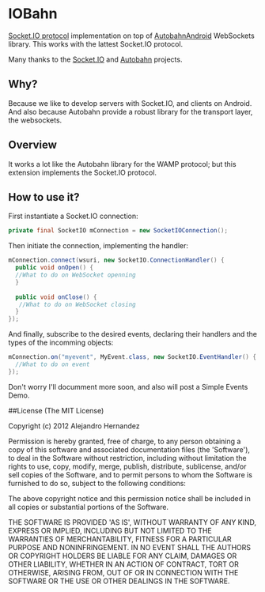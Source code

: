 IOBahn
======

[Socket.IO protocol](https://github.com/LearnBoost/socket.io-spec) implementation on top of [AutobahnAndroid](https://github.com/tavendo/AutobahnAndroid) WebSockets library.
This works with the lattest Socket.IO protocol.

Many thanks to the [Socket.IO](http://socket.io/) and [Autobahn](http://autobahn.ws/) projects.

## Why?

Because we like to develop servers with Socket.IO, and clients on Android.
And also because Autobahn provide a robust library for the transport layer, the websockets.

## Overview

It works a lot like the Autobahn library for the WAMP protocol; but this extension implements the Socket.IO protocol.

## How to use it? 

First instantiate a Socket.IO connection:
```java
private final SocketIO mConnection = new SocketIOConnection();
```

Then initiate the connection, implementing the handler:
```java
mConnection.connect(wsuri, new SocketIO.ConnectionHandler() {
  public void onOpen() {
  //What to do on WebSocket openning
  }
  
  public void onClose() {
   //What to do on WebSocket closing
  }
});
```

And finally, subscribe to the desired events, declaring their handlers and the types of the incomming objects:
```java
mConnection.on("myevent", MyEvent.class, new SocketIO.EventHandler() {
  //What to do on event
});
```

Don't worry I'll documment more soon, and also will post a Simple Events Demo.

##License
(The MIT License)

Copyright (c) 2012 Alejandro Hernandez

Permission is hereby granted, free of charge, to any person obtaining a copy of
this software and associated documentation files (the 'Software'), to deal in
the Software without restriction, including without limitation the rights to use,
copy, modify, merge, publish, distribute, sublicense, and/or sell copies of the
Software, and to permit persons to whom the Software is furnished to do so,
subject to the following conditions:

The above copyright notice and this permission notice shall be included in all
copies or substantial portions of the Software.

THE SOFTWARE IS PROVIDED 'AS IS', WITHOUT WARRANTY OF ANY KIND, EXPRESS OR
IMPLIED, INCLUDING BUT NOT LIMITED TO THE WARRANTIES OF MERCHANTABILITY, FITNESS
FOR A PARTICULAR PURPOSE AND NONINFRINGEMENT. IN NO EVENT SHALL THE AUTHORS OR
COPYRIGHT HOLDERS BE LIABLE FOR ANY CLAIM, DAMAGES OR OTHER LIABILITY, WHETHER
IN AN ACTION OF CONTRACT, TORT OR OTHERWISE, ARISING FROM, OUT OF OR IN
CONNECTION WITH THE SOFTWARE OR THE USE OR OTHER DEALINGS IN THE SOFTWARE.